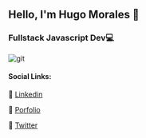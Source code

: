 ## Hello, I'm Hugo Morales 👋 
### Fullstack Javascript Dev:computer:

![git](https://user-images.githubusercontent.com/60529414/119192440-8c603080-ba56-11eb-9071-2c0923497c82.png)

#### Social Links:

📌  [Linkedin](https://www.linkedin.com/in/damdev/)

📌  [Porfolio](https://damdev.netlify.app/)

📌  [Twitter](https://twitter.com/damdev88)
